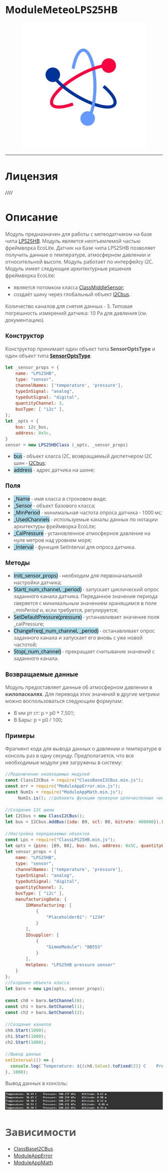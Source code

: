 <div style = "font-family: 'Open Sans', sans-serif; font-size: 16px">

# ModuleMeteoLPS25HB
<p align="center">
  <img src="./res/logo.png" width="400" title="hover text">
</p>

-----------------

# Лицензия
////

# Описание
<div style = "color: #555">

Модуль предназначен для работы с метеодатчиком на базе чипа [LPS25HB](https://github.com/Konkery/ModuleMeteoLPS25HB/blob/main/res/lps25hb.pdf). Модуль является неотъемлемой частью фреймворка EcoLite. Датчик на базе чипа LPS25HB позволяет получить данные о температуре, атмосферном давлении и относительной высоте. Модуль работает по интерфейсу I2C. Модуль имеет следующие архитектурные решения фреймворка EcoLite:
- является потомком класса [ClassMiddleSensor](https://github.com/Konkery/ModuleSensorArchitecture/blob/main/README.md);
- создаёт шину через глобальный объект [I2Cbus](https://github.com/Konkery/ModuleBaseI2CBus/blob/main/README.md).
 
Количество каналов для снятия данных - 3. Типовая погрешность измерений датчика: 10 Pa для давления (см. документацию).
</div>

### Конструктор
<div style = "color: #555">

Конструктор принимает один объект типа **SensorOptsType** и один объект типа [**SensorOptsType**](https://github.com/Konkery/ModuleSensorArchitecture/blob/main/README.md).
```js
let _sensor_props = {
    name: "LPS25HB",
    type: "sensor",
    channelNames: ['temperature', 'pressure'],
    typeInSignal: "analog",
    typeOutSignal: "digital",
    quantityChannel: 3,
    busType: [ "i2c" ],
};
let _opts = {
    bus: i2c_bus,
    address: 0x5c,
}
sensor = new LPS25HDClass (_opts, _sensor_props)
```
- <mark style="background-color: lightblue">bus</mark> - объект класса I2C, возвращаемый диспетчером I2C шин - [I2Cbus](https://github.com/Konkery/ModuleBaseI2CBus/blob/main/README.md);
- <mark style="background-color: lightblue">address</mark> - адрес датчика на шине;
</div>

### Поля
<div style = "color: #555">

- <mark style="background-color: lightblue">_Name</mark> - имя класса в строковом виде;
- <mark style="background-color: lightblue">_Sensor</mark> - объект базового класса;
- <mark style="background-color: lightblue">_MinPeriod</mark> - минимальная частота опроса датчика - 1000 мс;
- <mark style="background-color: lightblue">_UsedChannels</mark> - используемые каналы данных по нотации архитектуры фреймворка EcoLite;
- <mark style="background-color: lightblue">_CalPressure</mark> - установленное атмосферное давление на нуле метров над уровнем моря;
- <mark style="background-color: lightblue">_Interval</mark> - функция SetInterval для опроса датчика.
</div>

### Методы
<div style = "color: #555">

- <mark style="background-color: lightblue">Init(_sensor_props)</mark> - необходим для первоначальной настройки датчика;
- <mark style="background-color: lightblue">Start(_num_channel, _period)</mark> - запускает циклический опрос заданного канала датчика. Переданное значение периода сверяется с минимальным значением хранящимся в поле *_minPeriod* и, если требуется, регулируется;
- <mark style="background-color: lightblue">SetDefaultPressure(pressure)</mark> - устанавливает значение поля _calPressure;
- <mark style="background-color: lightblue">ChangeFreq(_num_channel, _period)</mark> - останавливает опрос заданного канала и запускает его вновь с уже новой частотой;
- <mark style="background-color: lightblue">Stop(_num_channel)</mark> - прекращает считывание значений с заданного канала.
</div>

### Возвращаемые данные
<div style = "color: #555">

Модуль предоставляет данные об атмосферном давлении в **килопаскалях**. Для перевода этих значений в другие метрики можно воспользоваться следующим формулам:
- В мм рт ст: p = p0 * 7,501;
- В Бары: p = p0 / 100;
</div>


### Примеры
<div style = "color: #555">

Фрагмент кода для вывода данных о давлении и температуре в консоль раз в одну секунду. Предполагается, что все необходимые модули уже загружены в систему:
```js
//Подключение необходимых модулей
const ClassI2CBus = require("ClassBaseI2CBus.min.js");
const err = require("ModuleAppError.min.js");
const NumIs = require("ModuleAppMath.min.js");
     NumIs.is(); //добавить функцию проверки целочисленных чисел в Number

//Создание I2C шины
let I2Cbus = new ClassI2CBus();
let bus = I2Cbus.AddBus({sda: B9, scl: B8, bitrate: 400000}).IDbus;

//Настройка передаваемых объектов
const Lps = require("ClassLPS25HB.min.js");
let opts = {pins: [B9, B8], bus: bus, address: 0x5C, quantityChannel: 3};
let sensor_props = {
    name: "LPS25HB",
    type: "sensor",
    channelNames: ['temperature', 'pressure'],
    typeInSignal: "analog",
    typeOutSignal: "digital",
    quantityChannel: 3,
    busType: [ "i2c" ],
    manufacturingData: {
        IDManufacturing: [
            {
                "Placeholder01": "1234"
            }
        ],
        IDsupplier: [
            {
                "GimmeModule": "BB553"
            }
        ],
        HelpSens: "LPS25HB pressure sensor"
    }
};
//Создание объекта класса
let baro = new Lps(opts, sensor_props);

const ch0 = baro.GetChannel(0);
const ch1 = baro.GetChannel(1);
const ch2 = baro.GetChannel(2);

//Создание каналов
ch0.Start(1000);
ch1.Start(1000);
ch2.Start(1000);

//Вывод данных
setInterval(() => {
  console.log(`Temperature: ${(ch0.Value).toFixed(2)} C    Pressure: ${(ch1.Value).toFixed(3)} kPa    Altitude: ${sum.toFixed(2)} m`);
}, 1000);
```
Вывод данных в консоль:
<p align="left">
  <img src="./res/output.png" title="hover text">
</p>
<div>

# Зависимости
- [ClassBaseI2CBus](https://github.com/Konkery/ModuleBaseI2CBus/blob/main/README.md)
- [ModuleAppError](https://github.com/Konkery/ModuleAppError/blob/main/README.md)
- [ModuleAppMath](https://github.com/Konkery/ModuleAppMath/blob/main/README.md)
</div>